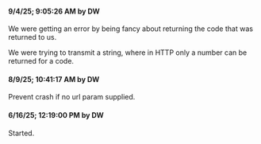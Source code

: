 #### 9/4/25; 9:05:26 AM by DW

We were getting an error by being fancy about returning the code that was returned to us.

We were trying to transmit a string, where in HTTP only a number can be returned for a code.

#### 8/9/25; 10:41:17 AM by DW

Prevent crash if no url param supplied.

#### 6/16/25; 12:19:00 PM by DW

Started.

